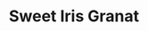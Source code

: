 ---
title: "Sweet Iris Granat"
url: /ciudad-autonoma-de-buenos-aires/sweet-iris-granat/
shop: ropa
---